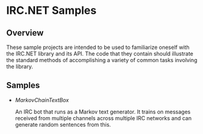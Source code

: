 # IRC.NET Samples

## Overview

These sample projects are intended to be used to familiarize oneself with the
IRC.NET library and its API. The code that they contain should illustrate the
standard methods of accomplishing a variety of common tasks involving the
library.

## Samples

- *MarkovChainTextBox*
  
  An IRC bot that runs as a Markov text generator. It trains on messages received from multiple channels across multiple IRC networks and can generate random sentences from this.